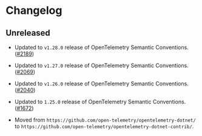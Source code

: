 # Changelog

## Unreleased

* Updated to `v1.28.0` release of OpenTelemetry Semantic Conventions.
  ([#2189](https://github.com/open-telemetry/opentelemetry-dotnet-contrib/pull/2189))

* Updated to `v1.27.0` release of OpenTelemetry Semantic Conventions.
  ([#2069](https://github.com/open-telemetry/opentelemetry-dotnet-contrib/pull/2069))

* Updated to `v1.26.0` release of OpenTelemetry Semantic Conventions.
  ([#2040](https://github.com/open-telemetry/opentelemetry-dotnet-contrib/pull/2040))

* Updated to `1.25.0` release of OpenTelemetry Semantic Conventions.
  ([#1672](https://github.com/open-telemetry/opentelemetry-dotnet-contrib/pull/1672))

* Moved from `https://github.com/open-telemetry/opentelemetry-dotnet/` to
  `https://github.com/open-telemetry/opentelemetry-dotnet-contrib/`.
